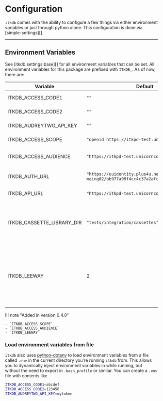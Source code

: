 # Configuration

`itkdb` comes with the ability to configure a few things via either environment
variables or just through python alone. This configuration is done via
[simple-settings][].

---

## Environment Variables

See [itkdb.settings.base][] for all environment variables that can be set. All
environment variables for this package are prefixed with `ITKDB_`. As of now,
there are:

| Variable                   | Default                                                                                  | Description                                                                                                                |
| -------------------------- | ---------------------------------------------------------------------------------------- | -------------------------------------------------------------------------------------------------------------------------- |
| ITKDB_ACCESS_CODE1         | `""`                                                                                     | First access code                                                                                                          |
| ITKDB_ACCESS_CODE2         | `""`                                                                                     | Second access code                                                                                                         |
| ITKDB_AUDREYTWO_API_KEY    | `""`                                                                                     | API key for Audrey II                                                                                                      |
| ITKDB_ACCESS_SCOPE         | `"openid https://itkpd-test.unicorncollege.cz"`                                          | OIDC scope for the API                                                                                                     |
| ITKDB_ACCESS_AUDIENCE      | `"https://itkpd-test.unicorncollege.cz"`                                                 | OIDC aucience for the API                                                                                                  |
| ITKDB_AUTH_URL             | `"https://uuidentity.plus4u.net/uu-oidc-maing02/bb977a99f4cc4c37a2afce3fd599d0a7/oidc/"` | OIDC Authentication url for the API                                                                                        |
| ITKDB_API_URL              | `"https://itkpd-test.unicorncollege.cz/"`                                                | Base url for the API                                                                                                       |
| ITKDB_CASSETTE_LIBRARY_DIR | `"tests/integration/cassettes"`                                                          | Local path for storing recorded requests for playback (developer setting)                                                  |
| ITKDB_LEEWAY               | 2                                                                                        | Default amount of time (in seconds) for leeway when checking local machine time against server response for authentication |

!!! note "Added in version 0.4.0"

    - `ITKDB_ACCESS_SCOPE`
    - `ITKDB_ACCESS_AUDIENCE`
    - `ITKDB_LEEWAY`

### Load environment variables from file

`itkdb` also uses [python-dotenv](https://saurabh-kumar.com/python-dotenv/) to
load environment variables from a file called `.env` in the current directory
you're running `itkdb` from. This allows you to dynamically inject environment
variables in while running, but without the need to export in `.bash_profile` or
similar. You can create a `.env` file with contents like

```bash title=".env"
ITKDB_ACCESS_CODE1=abcdef
ITKDB_ACCESS_CODE2=123456
ITKDB_AUDREYTWO_API_KEY=mytoken
```
